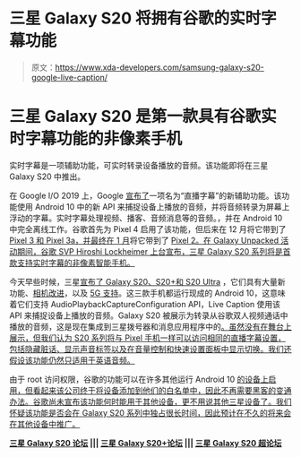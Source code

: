 # 三星 Galaxy S20 将拥有谷歌的实时字幕功能

> 原文：<https://www.xda-developers.com/samsung-galaxy-s20-google-live-caption/>

# 三星 Galaxy S20 是第一款具有谷歌实时字幕功能的非像素手机

实时字幕是一项辅助功能，可实时转录设备播放的音频。该功能即将在三星 Galaxy S20 中推出。

在 Google I/O 2019 上，Google [宣布了](https://www.xda-developers.com/google-accessibility-live-caption-android-q-live-relay-live-transcribe/)一项名为“直播字幕”的新辅助功能。该功能使用 Android 10 中的新 API 来捕捉设备上播放的音频，并将音频转录为屏幕上浮动的字幕。实时字幕处理视频、播客、音频消息等的音频。，并在 Android 10 中完全离线工作。谷歌首先为 Pixel 4 启用了该功能，但后来在 12 月将它带到了 [Pixel 3 和 Pixel 3a，并最终在 1 月](https://www.xda-developers.com/december-2019-android-security-patches/)将它带到了 [Pixel 2。在 Galaxy Unpacked 活动期间，谷歌 SVP Hiroshi Lockheimer 上台宣布，三星 Galaxy S20 系列将是首款支持实时字幕的非像素智能手机。](https://www.xda-developers.com/live-caption-pixel-2-update/)

今天早些时候，三星[宣布了 Galaxy S20、S20+和 S20 Ultra](https://www.xda-developers.com/samsung-galaxy-s20-specs-features-pricing-availability/) ，它们具有大量新功能、[相机改进](https://www.xda-developers.com/samsung-galaxy-s20-ultra-108mp-nona-binning-camera/)，以及 [5G 支持](https://www.xda-developers.com/samsung-galaxy-s20-s20-plus-ultra-5g-us/)。这三款手机都运行现成的 Android 10，这意味着它们支持 AudioPlaybackCaptureConfiguration API，Live Caption 使用该 API 来捕捉设备上播放的音频。Galaxy S20 被展示为转录从谷歌双人视频通话中播放的音频，这是现在集成到三星拨号器和消息应用程序中的[。虽然没有在舞台上展示，但我们认为 S20 系列将与 Pixel 手机一样可以访问相同的直播字幕设置，包括隐藏脏话、显示声音标签以及在音量控制和快速设置面板中显示切换。我们还假设该功能仍然只适用于英语音频。](https://static1.xdaimages.com/wordpress/wp-content/uploads/2020/02/Galaxy-S20-Live-Caption.jpg)

由于 root 访问权限，谷歌的功能可以在许多其他运行 Android 10 [的设备上启用，但看起来该公司终于将设备添加到他们的白名单中，因此不再需要黑客的变通办法。谷歌尚未宣布该功能何时能用于其他设备，更不用说其他三星设备了。我们怀疑该功能是否会在 Galaxy S20 系列中独占很长时间，因此预计在不久的将来会在其他设备中推广。](https://www.xda-developers.com/enable-pixel-4-live-caption-android-10/)

**[三星 Galaxy S20 论坛](https://forum.xda-developers.com/galaxy-s20) ||| [三星 Galaxy S20+论坛](https://forum.xda-developers.com/galaxy-s20-plus) ||| [三星 Galaxy S20 超论坛](https://forum.xda-developers.com/galaxy-s20-ultra)**